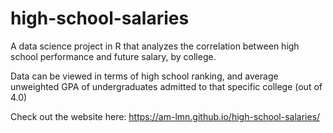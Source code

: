 # high-school-salaries
A data science project in R that analyzes the correlation between high school performance and future salary, by college.

Data can be viewed in terms of high school ranking, and average unweighted GPA of undergraduates admitted to that specific college (out of 4.0)

Check out the website here: https://am-lmn.github.io/high-school-salaries/
